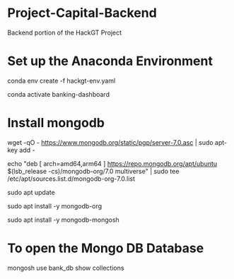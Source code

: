# Project-Capital-Backend
Backend portion of the HackGT Project

# Set up the Anaconda Environment

conda env create -f hackgt-env.yaml

conda activate banking-dashboard

# Install mongodb

wget -qO - https://www.mongodb.org/static/pgp/server-7.0.asc | sudo apt-key add -

echo "deb [ arch=amd64,arm64 ] https://repo.mongodb.org/apt/ubuntu $(lsb_release -cs)/mongodb-org/7.0 multiverse" | sudo tee /etc/apt/sources.list.d/mongodb-org-7.0.list

sudo apt update

sudo apt install -y mongodb-org

sudo apt install -y mongodb-mongosh


# To open the Mongo DB Database
mongosh
use bank_db
show collections